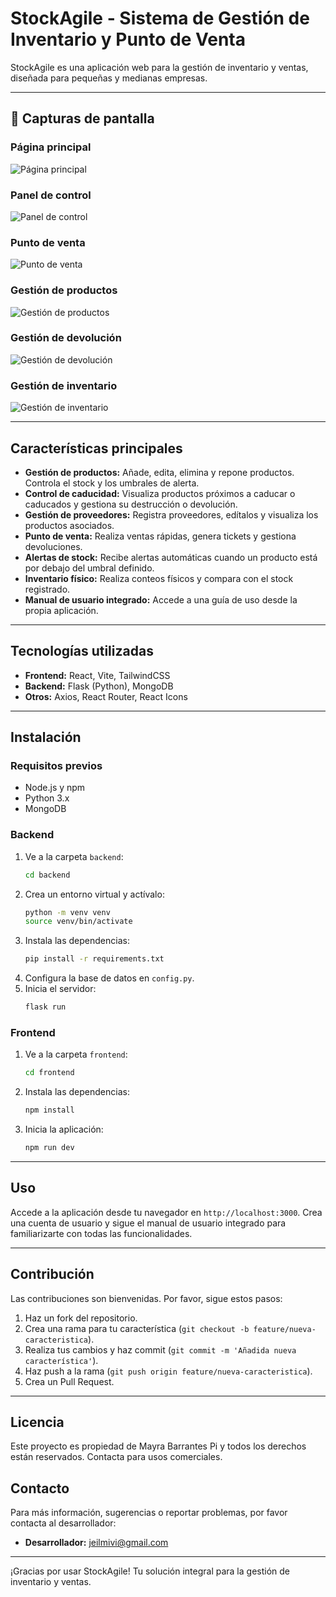 # StockAgile - Sistema de Gestión de Inventario y Punto de Venta

StockAgile es una aplicación web para la gestión de inventario y ventas, diseñada para pequeñas y medianas empresas.

---

## 📸 Capturas de pantalla

### Página principal
![Página principal](screenshots/Captura1.png)

### Panel de control
![Panel de control](screenshots/Captura.png)

### Punto de venta
![Punto de venta](screenshots/Captura2.png)

### Gestión de productos
![Gestión de productos](screenshots/Captura3.png)

### Gestión de devolución
![Gestión de devolución](screenshots/Captura4.png)

### Gestión de inventario
![Gestión de inventario](screenshots/Captura5.png)

---

## Características principales

- **Gestión de productos:** Añade, edita, elimina y repone productos. Controla el stock y los umbrales de alerta.
- **Control de caducidad:** Visualiza productos próximos a caducar o caducados y gestiona su destrucción o devolución.
- **Gestión de proveedores:** Registra proveedores, edítalos y visualiza los productos asociados.
- **Punto de venta:** Realiza ventas rápidas, genera tickets y gestiona devoluciones.
- **Alertas de stock:** Recibe alertas automáticas cuando un producto está por debajo del umbral definido.
- **Inventario físico:** Realiza conteos físicos y compara con el stock registrado.
- **Manual de usuario integrado:** Accede a una guía de uso desde la propia aplicación.

---

## Tecnologías utilizadas

- **Frontend:** React, Vite, TailwindCSS
- **Backend:** Flask (Python), MongoDB
- **Otros:** Axios, React Router, React Icons

---

## Instalación

### Requisitos previos

- Node.js y npm
- Python 3.x
- MongoDB

### Backend

1. Ve a la carpeta `backend`:
   ```sh
   cd backend
   ```
2. Crea un entorno virtual y actívalo:
   ```sh
   python -m venv venv
   source venv/bin/activate
   ```
3. Instala las dependencias:
   ```sh
   pip install -r requirements.txt
   ```
4. Configura la base de datos en `config.py`.
5. Inicia el servidor:
   ```sh
   flask run
   ```

### Frontend

1. Ve a la carpeta `frontend`:
   ```sh
   cd frontend
   ```
2. Instala las dependencias:
   ```sh
   npm install
   ```
3. Inicia la aplicación:
   ```sh
   npm run dev
   ```

---

## Uso

Accede a la aplicación desde tu navegador en `http://localhost:3000`. Crea una cuenta de usuario y sigue el manual de usuario integrado para familiarizarte con todas las funcionalidades.

---

## Contribución

Las contribuciones son bienvenidas. Por favor, sigue estos pasos:

1. Haz un fork del repositorio.
2. Crea una rama para tu característica (`git checkout -b feature/nueva-caracteristica`).
3. Realiza tus cambios y haz commit (`git commit -m 'Añadida nueva característica'`).
4. Haz push a la rama (`git push origin feature/nueva-caracteristica`).
5. Crea un Pull Request.

---

## Licencia

Este proyecto es propiedad de Mayra Barrantes Pi y todos los derechos están reservados. Contacta para usos comerciales.


## Contacto

Para más información, sugerencias o reportar problemas, por favor contacta al desarrollador:

- **Desarrollador:** [jeilmivi@gmail.com](mailto:jeilmivi@gmail.com)

---

¡Gracias por usar StockAgile! Tu solución integral para la gestión de inventario y ventas.